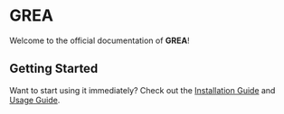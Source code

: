 # GREA

Welcome to the official documentation of **GREA**!

## Getting Started

Want to start using it immediately? Check out the [Installation Guide](installation.md) and [Usage Guide](usage.md).
